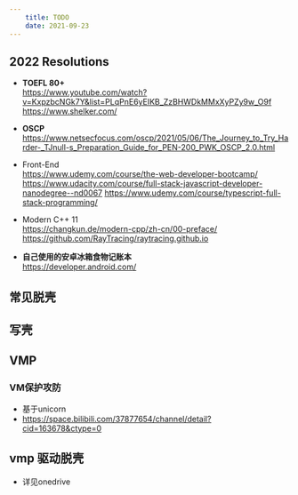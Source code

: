 ```yaml
---
    title: TODO
    date: 2021-09-23
--- 
```


## 2022 Resolutions

- **TOEFL 80+**
  <br>https://www.youtube.com/watch?v=KxpzbcNGk7Y&list=PLqPnE6yEIKB_ZzBHWDkMMxXyPZy9w_O9f
  <br>https://www.shelker.com/
- **OSCP**<br>
 https://www.netsecfocus.com/oscp/2021/05/06/The_Journey_to_Try_Harder-_TJnull-s_Preparation_Guide_for_PEN-200_PWK_OSCP_2.0.html

- Front-End<br>
  https://www.udemy.com/course/the-web-developer-bootcamp/
  https://www.udacity.com/course/full-stack-javascript-developer-nanodegree--nd0067
  https://www.udemy.com/course/typescript-full-stack-programming/
- Modern C++ 11<br>
  https://changkun.de/modern-cpp/zh-cn/00-preface/
  https://github.com/RayTracing/raytracing.github.io

- **自己使用的安卓冰箱食物记账本** <br>
  https://developer.android.com/<br>


## 常见脱壳
## 写壳 
## VMP

### VM保护攻防
- 基于unicorn
- https://space.bilibili.com/37877654/channel/detail?cid=163678&ctype=0

## vmp 驱动脱壳

- 详见onedrive

